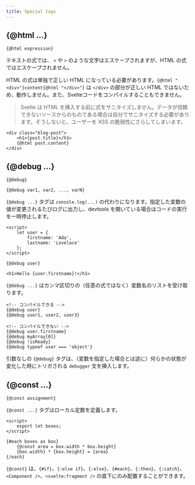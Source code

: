 ```yaml
---
title: Special tags
---
```


## {@html ...}

```svelte
{@html expression}
```

テキストの式では、 `<` や `>` のような文字はエスケープされますが、HTML の式ではエスケープされません。

HTML の式は単独で正しい HTML になっている必要があります。`{@html "<div>"}content{@html "</div>"}` は `</div>` の部分が正しい HTML ではないため、動作しません。また、Svelteコードをコンパイルすることもできません。

> Svelte は HTML を挿入する前に式をサニタイズしません。データが信頼できないソースからのものである場合は自分でサニタイズする必要があります。そうしないと、ユーザーを XSS の脆弱性にさらしてしまいます。

```svelte
<div class="blog-post">
	<h1>{post.title}</h1>
	{@html post.content}
</div>
```

## {@debug ...}

```svelte
{@debug}
```

```svelte
{@debug var1, var2, ..., varN}
```

`{@debug ...}` タグは `console.log(...)` の代わりになります。指定した変数の値が変更されるたびログに出力し、devtools を開いている場合はコードの実行を一時停止します。

```svelte
<script>
	let user = {
		firstname: 'Ada',
		lastname: 'Lovelace'
	};
</script>

{@debug user}

<h1>Hello {user.firstname}!</h1>
```

`{@debug ...}` はカンマ区切りの（任意の式ではなく）変数名のリストを受け取ります。

```svelte
<!-- コンパイルできる -->
{@debug user}
{@debug user1, user2, user3}

<!-- コンパイルできない -->
{@debug user.firstname}
{@debug myArray[0]}
{@debug !isReady}
{@debug typeof user === 'object'}
```

引数なしの `{@debug}` タグは、（変数を指定した場合とは逆に）何らかの状態が変化した時にトリガされる `debugger` 文を挿入します。

## {@const ...}

```svelte
{@const assignment}
```

`{@const ...}` タグはローカル定数を定義します。

```svelte
<script>
	export let boxes;
</script>

{#each boxes as box}
	{@const area = box.width * box.height}
	{box.width} * {box.height} = {area}
{/each}
```

`{@const}` は、`{#if}`、`{:else if}`、`{:else}`、`{#each}`、`{:then}`、`{:catch}`、`<Component />`、`<svelte:fragment />` の直下にのみ配置することができます。
